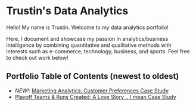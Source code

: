 # Trustin's Data Analytics

Hello! My name is Trustin. Welcome to my data analytics portfolio! 

Here, I document and showcase my passion in analytics/business intelligence by combining quantitative and qualitative methods with interests such as e-commerce, technology, business, and sports. Feel free to check out work below!

## Portfolio Table of Contents (newest to oldest)
- *NEW!*: [Marketing Analytics: Customer Preferences Case Study](https://github.com/trustinvo/casestudy/blob/main/Marketing%20Analytics%20Case%20Study)
- [Playoff Teams & Runs Created: A Love Story .. I mean Case Study](https://github.com/trustinvo/baseball/blob/main/Playoff%20Teams%20%26%20Runs%20Created%20Case%20Study.md)
<!---
trustinvo/trustinvo is a ✨ special ✨ repository because its `README.md` (this file) appears on your GitHub profile.
You can click the Preview link to take a look at your changes.
--->
